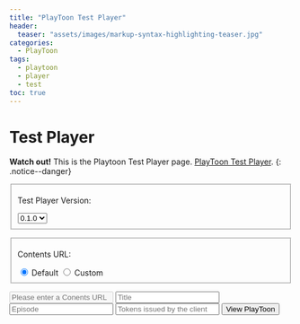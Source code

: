 ```yaml
---
title: "PlayToon Test Player"
header:
  teaser: "assets/images/markup-syntax-highlighting-teaser.jpg"
categories:
  - PlayToon
tags:  
  - playtoon
  - player
  - test
toc: true
---
```


# Test Player
<!-- Html 문법과 markdown 문법 섞임 -->
**Watch out!** This is the Playtoon Test Player page. [PlayToon Test Player](#test-player).
{: .notice--danger}

<form id="formPlayerVersion">
  <fieldset>
  <p>Test Player Version:</p>
    <select name="version" >
      <!-- <option value="none">=== Select ===</option> -->
      <!-- <option value="testplayer_020">0.2.0</option> -->
      <option value="testplayer_010" selected>0.1.0</option>
    </select>
  </fieldset>
</form>

<form id="formContentsUrl">
  <fieldset>
    <p>Contents URL:</p>
    <div>
      <input type="radio" id="Default" name="contact" value="Default" onclick="SetTargetRadioCustomUrl('Default')" checked> Default
      <label for="Default"></label>
      <input type="radio" id="Custom" name="contact" value="Custom" onclick="SetTargetRadioCustomUrl('Custom')"> Custom
      <label for="Custom" ></label>
    </div>
  </fieldset>
</form>

<form id="formInputInfo" action="javascript:;" onsubmit="return PlayToonSubmit(this);">
    <input id="custom-url" name="customUrl" type="text" placeholder="Please enter a Conents URL" disabled required />
    <input id="title" type="text" placeholder="Title" list="title-list" required />
    <datalist id="title-list">
        <option value="Title_Sample"></option>
    </datalist>
    <input id="episode" type="text" placeholder="Episode" list="episode-list" required />
    <datalist id="episode-list">
        <option value="Episode1"></option>
    </datalist>
    <input id="token" type="text" placeholder="Tokens issued by the client" required />
    <button type="submit" id="show-selected" class="btn btn--info">View PlayToon</button>
</form>

<script charset="UTF-8" type="text/javascript">
  String.prototype.format = function() {
    var formatted = this;
    for (var i = 0; i < arguments.length; i++) {
        var regexp = new RegExp('\\{'+i+'\\}', 'gi');
        formatted = formatted.replace(regexp, arguments[i]);
    }
    return formatted;
  }  
  function GetPlayerUrl(playerVersion){
    switch (playerVersion) {
      case "testplayer_010":
        return "{{site.data.playtoon-urls.player.testplayer_010}}";
      case "testplayer_020":
        return "{{site.data.playtoon-urls.player.testplayer_020}}";
      default:
        return "";
    }
  }
  function GetContentsUrl(theForm, selectedCustomUrl, playerVersion){
    if(selectedCustomUrl == "Custom"){
      return theForm.elements["custom-url"].value;
    }
    else{
      switch (playerVersion) {
      case "testplayer_010":
        return "{{site.data.playtoon-urls.contents.contents_010}}";
      case "testplayer_020":
        return "{{site.data.playtoon-urls.contents.contents_020}}";
      default:
        return "";
        }
      }
  }
  function SetTargetRadioCustomUrl(currentRadio){
    let isCustomUrl = currentRadio == "Custom";
    if(isCustomUrl == false){
      formInputInfo.customUrl.value = "";
    }
    formInputInfo.customUrl.disabled = !isCustomUrl;
    formInputInfo.customUrl.required = isCustomUrl;
  }
  function PlayToonSubmit(theForm){
    let playerRootUrl = "{{site.data.playtoon-urls.player.root}}";
    let token = theForm.elements["token"].value;
    let title = theForm.elements["title"].value;
    let episode = theForm.elements["episode"].value;
    for(let i=1; i < formContentsUrl.elements.length; ++i){
      if(formContentsUrl.elements[i].checked){
        var selectedCustomUrl = formContentsUrl.elements[i].value;
      }
    }
    for(let i=1; i < formPlayerVersion.elements.length; ++i){
      var playerVersion = formPlayerVersion.elements[i].value;
      var playerUrl = GetPlayerUrl(playerVersion)
      var contentsUrl = GetContentsUrl(theForm, selectedCustomUrl, playerVersion)
    }
    if(playerVersion == "testplayer_010"){
      var url = "{0}?token={1}?title={2}?episode={3}?c_url={4}".format(playerUrl, token, title, episode, contentsUrl);
    }
    else{
      var url = "{0}?token={1}&title={2}&episode={3}&c_url={4}".format(playerUrl, token, title, episode, contentsUrl);
    }
    // alert(url);
    location.href=url;
  }
</script>
